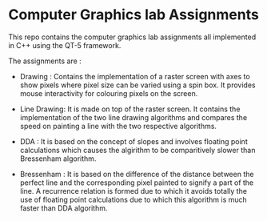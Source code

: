 # Computer Graphics lab Assignments

This repo contains the computer graphics lab assignments all implemented in C++ using the QT-5 
framework.

The assignments are :

* Drawing : Contains the implementation of a raster screen with axes to show pixels where pixel size
can be varied using a spin box. It provides mouse interactivity for colouring pixels on the screen.

* Line Drawing: It is made on top of the raster screen. It contains the implementation of the two 
line drawing algorithms and compares the speed on painting a line with the two respective algorithms.

- DDA : It is based on the concept of slopes and involves floating point calculations which causes 
the algirithm to be comparitively slower than Bressenham algorithm.

- Bressenham : It is based on the difference of the distance between the perfect line and the 
corresponding pixel painted to signify a part of the line. A recurrence relation is formed due to 
which it avoids totally the use of floating point calculations due to which this algorithm is much 
faster than DDA algorithm.
